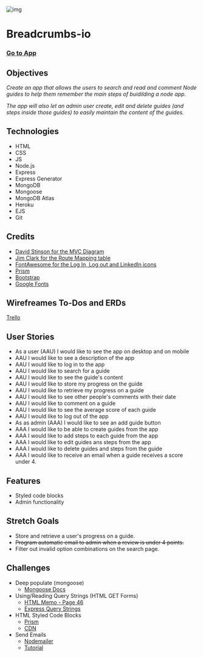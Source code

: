 ![img](https://i.imgur.com/WUU3cCv.png)
# Breadcrumbs-io

### [Go to App](https://breadcrumbs-io.herokuapp.com)

## Objectives

*Create an app that allows the users to search and read and comment Node guides to help them remember the main steps of buidilding a node app.*

*The app will also let an admin user create, edit and delete guides (and steps inside those guides) to easily maintain the content of the guides.*

## Technologies

- HTML
- CSS
- JS
- Node.js
- Express
- Express Generator
- MongoDB
- Mongoose
- MongoDB Atlas
- Heroku
- EJS
- Git


## Credits
- [David Stinson for the MVC Diagram](https://www.linkedin.com/in/david-stinson/)
- [Jim Clark for the Route Mapping table](https://www.linkedin.com/in/jimclarkfullstack)
- [FontAwesome for the Log In, Log out and LinkedIn icons](https://fontawesome.com/)
- [Prism](https://prismjs.com/)
- [Bootstrap](https://getbootstrap.com/)
- [Google Fonts](https://fonts.google.com/)


## Wirefreames To-Dos and ERDs

[Trello](https://trello.com/b/XgjmNSJ6/breadcrumbsio)

## User Stories

- As a user (AAU) I would like to see the app on desktop and on mobile
- AAU I would like to see a description of the app
- AAU I would like to log in to the app
- AAU I would like to search for a guide
- AAU I would like to see the guide's content
- AAU I would like to store my progress on the guide
- AAU I would like to retrieve my progress on a guide
- AAU I would like to see other people's comments with their date
- AAU I would like to comment on a guide
- AAU I would like to see the average score of each guide
- AAU I would like to log out of the app
- As as admin (AAA) I would like to see an add guide button
- AAA I would like to be able to create guides from the app
- AAA I would like to add steps to each guide from the app
- AAA I would like to edit guides ans steps from the app
- AAA I would like to delete guides and steps from the guide
- AAA I would like to receive an email when a guide receives a score under 4.

## Features

- Styled code blocks
- Admin functionality

## Stretch Goals

- Store and retrieve a user's progress on a guide.
- ~~Program automatic email to admin when a review is under 4 points.~~
- Filter out invalid option combinations on the search page.

## Challenges

- Deep populate (mongoose)
  - [Mongoose Docs](https://mongoosejs.com/docs/populate.html#deep-populate)
- Using/Reading Query Strings (HTML GET Forms)
  - [HTML Memo - Page 46](https://www.ietf.org/rfc/rfc1866.txt)
  - [Express Query Strings](https://stackabuse.com/get-query-strings-and-parameters-in-express-js/)
- HTML Styled Code Blocks
  - [Prism](https://prismjs.com/)
  - [CDN](https://cdnjs.com/libraries/prism)
- Send Emails
  - [Nodemailer](https://nodemailer.com/about/)
  - [Tutorial](https://blog.mailtrap.io/nodemailer-gmail/)
